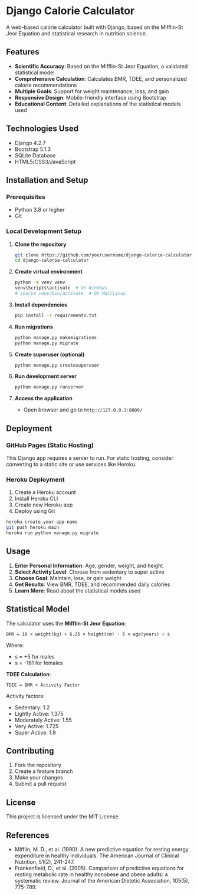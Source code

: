 # Django Calorie Calculator

A web-based calorie calculator built with Django, based on the Mifflin-St Jeor Equation and statistical research in nutrition science.

## Features

- **Scientific Accuracy**: Based on the Mifflin-St Jeor Equation, a validated statistical model
- **Comprehensive Calculation**: Calculates BMR, TDEE, and personalized calorie recommendations
- **Multiple Goals**: Support for weight maintenance, loss, and gain
- **Responsive Design**: Mobile-friendly interface using Bootstrap
- **Educational Content**: Detailed explanations of the statistical models used

## Technologies Used

- Django 4.2.7
- Bootstrap 5.1.3
- SQLite Database
- HTML5/CSS3/JavaScript

## Installation and Setup

### Prerequisites
- Python 3.8 or higher
- Git

### Local Development Setup

1. **Clone the repository**
   ```bash
   git clone https://github.com/yourusername/django-calorie-calculator.git
   cd django-calorie-calculator
   ```

2. **Create virtual environment**
   ```bash
   python -m venv venv
   venv\Scripts\activate  # On Windows
   # source venv/bin/activate  # On Mac/Linux
   ```

3. **Install dependencies**
   ```bash
   pip install -r requirements.txt
   ```

4. **Run migrations**
   ```bash
   python manage.py makemigrations
   python manage.py migrate
   ```

5. **Create superuser (optional)**
   ```bash
   python manage.py createsuperuser
   ```

6. **Run development server**
   ```bash
   python manage.py runserver
   ```

7. **Access the application**
   - Open browser and go to `http://127.0.0.1:8000/`

## Deployment

### GitHub Pages (Static Hosting)
This Django app requires a server to run. For static hosting, consider converting to a static site or use services like Heroku.

### Heroku Deployment
1. Create a Heroku account
2. Install Heroku CLI
3. Create new Heroku app
4. Deploy using Git

```bash
heroku create your-app-name
git push heroku main
heroku run python manage.py migrate
```

## Usage

1. **Enter Personal Information**: Age, gender, weight, and height
2. **Select Activity Level**: Choose from sedentary to super active
3. **Choose Goal**: Maintain, lose, or gain weight
4. **Get Results**: View BMR, TDEE, and recommended daily calories
5. **Learn More**: Read about the statistical models used

## Statistical Model

The calculator uses the **Mifflin-St Jeor Equation**:

```
BMR = 10 × weight(kg) + 6.25 × height(cm) - 5 × age(years) + s
```

Where:
- s = +5 for males
- s = -161 for females

**TDEE Calculation**:
```
TDEE = BMR × Activity Factor
```

Activity factors:
- Sedentary: 1.2
- Lightly Active: 1.375
- Moderately Active: 1.55
- Very Active: 1.725
- Super Active: 1.9

## Contributing

1. Fork the repository
2. Create a feature branch
3. Make your changes
4. Submit a pull request

## License

This project is licensed under the MIT License.

## References

- Mifflin, M. D., et al. (1990). A new predictive equation for resting energy expenditure in healthy individuals. The American Journal of Clinical Nutrition, 51(2), 241-247.
- Frankenfield, D., et al. (2005). Comparison of predictive equations for resting metabolic rate in healthy nonobese and obese adults: a systematic review. Journal of the American Dietetic Association, 105(5), 775-789.